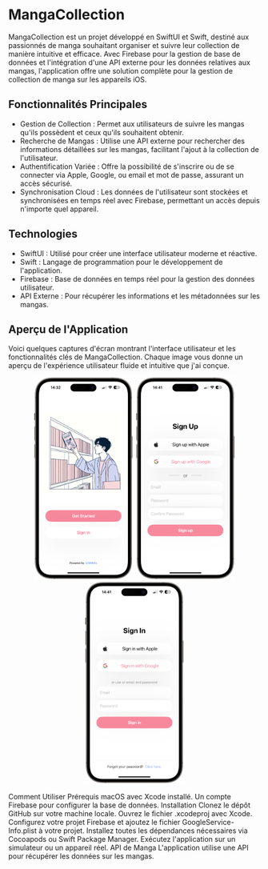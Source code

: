 # MangaCollection

MangaCollection est un projet développé en SwiftUI et Swift, destiné aux passionnés de manga souhaitant organiser et suivre leur collection de manière intuitive et efficace. Avec Firebase pour la gestion de base de données et l'intégration d'une API externe pour les données relatives aux mangas, l'application offre une solution complète pour la gestion de collection de manga sur les appareils iOS.

## Fonctionnalités Principales

* Gestion de Collection : Permet aux utilisateurs de suivre les mangas qu'ils possèdent et ceux qu'ils souhaitent obtenir.
* Recherche de Mangas : Utilise une API externe pour rechercher des informations détaillées sur les mangas, facilitant l'ajout à la collection de l'utilisateur.
* Authentification Variée : Offre la possibilité de s'inscrire ou de se connecter via Apple, Google, ou email et mot de passe, assurant un accès sécurisé.
* Synchronisation Cloud : Les données de l'utilisateur sont stockées et synchronisées en temps réel avec Firebase, permettant un accès depuis n'importe quel appareil.

## Technologies

* SwiftUI : Utilisé pour créer une interface utilisateur moderne et réactive.
* Swift : Langage de programmation pour le développement de l'application.
* Firebase : Base de données en temps réel pour la gestion des données utilisateur.
* API Externe : Pour récupérer les informations et les métadonnées sur les mangas.

## Aperçu de l'Application

Voici quelques captures d'écran montrant l'interface utilisateur et les fonctionnalités clés de MangaCollection. Chaque image vous donne un aperçu de l'expérience utilisateur fluide et intuitive que j'ai conçue.

<p align="center">
  <img src="https://github.com/hahajjaj/MangaCollection/blob/main/images/IMG_3395-portrait.png" alt="HomeScreen" width="200" height="auto">
  <img src="https://github.com/hahajjaj/MangaCollection/blob/main/images/IMG_3397-portrait.png" alt="SignUp Screen" width="200" height="auto">
  <img src="https://github.com/hahajjaj/MangaCollection/blob/main/images/IMG_3398-portrait.png" alt="SignUp Screen" width="200" height="auto">
</p>

Comment Utiliser
Prérequis
macOS avec Xcode installé.
Un compte Firebase pour configurer la base de données.
Installation
Clonez le dépôt GitHub sur votre machine locale.
Ouvrez le fichier .xcodeproj avec Xcode.
Configurez votre projet Firebase et ajoutez le fichier GoogleService-Info.plist à votre projet.
Installez toutes les dépendances nécessaires via Cocoapods ou Swift Package Manager.
Exécutez l'application sur un simulateur ou un appareil réel.
API de Manga
L'application utilise une API pour récupérer les données sur les mangas.
